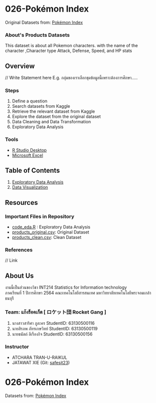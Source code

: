 # 026-Pokémon Index

Original Datasets from: [Pokémon Index](https://www.kaggle.com/brendan45774/pokmon-index-database?select=pokemon.csv)

### About's Products Datasets

This dataset is about all Pokemon characters. with the name of the character ,Character type Attack, Defense, Speed, and HP stats
## Overview

// Write Statement here
E.g. กลุ่มของเราเลือกชุดข้อมูลนี้เพราะต้องการศึกษา.....

### Steps

1. Define a question
2. Search datasets from Kaggle
3. Retrieve the relevant dataset from Kaggle
4. Explore the dataset from the original dataset
5. Data Cleaning and Data Transformation
6. Exploratory Data Analysis

### Tools

- [R Studio Desktop](https://www.rstudio.com/)
- [Microsoft Excel](https://www.microsoft.com/en-us/microsoft-365/excel)

## Table of Contents

1. [Exploratory Data Analysis](./01_explore.md)
2. [Data Visualization]()

## Resources

### Important Files in Repository

- [code_eda.R](./code_eda.R) : Exploratory Data Analysis
- [products_original.csv](./products_original.csv): Original Dataset
- [products_clean.csv](./products_original.csv): Clean Dataset

### References

// Link

## About Us

งานนี้เป็นส่วนของวิชา INT214 Statistics for Information technology <br/> ภาคเรียนที่ 1 ปีการศึกษา 2564 คณะเทคโนโลยีสารสนเทศ มหาวิทยาลัยเทคโนโลยีพระจอมเกล้าธนบุรี

### Team: แก๊งร็อคเก็ต [ ロケット団 Rocket Gang ]
1. นางสาวสาริศา  ภูละคร       StudentID: 63130500116
2. นายสิรภพ     ภัทรเกษวิทย์   StudentID: 63130500119
3. นายธนัตถ์     ลีเรืองกิจ      StudentID: 63130500156


### Instructor

- ATCHARA TRAN-U-RAIKUL
- JATAWAT XIE (Git: [safesit23](https://github.com/safesit23))
# 026-Pokémon Index
Datasets from: [Pokémon Index](https://www.kaggle.com/brendan45774/pokmon-index-database?select=pokemon.csv)







